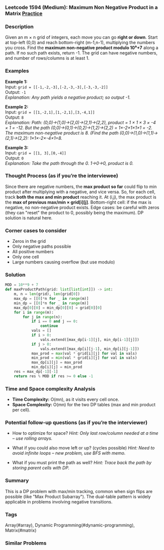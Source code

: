 ### Leetcode 1594 (Medium): Maximum Non Negative Product in a Matrix [Practice](https://leetcode.com/problems/maximum-non-negative-product-in-a-matrix)

### Description  
Given an m × n grid of integers, each move you can go **right or down**. Start at top-left (0,0) and reach bottom-right (m-1,n-1), multiplying the numbers you cross. Find the **maximum non-negative product modulo 10⁹+7** along a path. If no such path exists, return -1. The grid can have negative numbers, and number of rows/columns is at least 1.

### Examples  
**Example 1:**  
Input: `grid = [[-1,-2,-3],[-2,-3,-3],[-3,-3,-2]]`  
Output: `-1`  
*Explanation: Any path yields a negative product; so output -1.*

**Example 2:**  
Input: `grid = [[1,-2,1],[1,-2,1],[3,-4,1]]`  
Output: `8`  
*Explanation: Path: (0,0)->(1,0)->(2,0)->(2,1)->(2,2), product = 1 × 1 × 3 × -4 × 1 = -12. But the path (0,0)->(0,1)->(0,2)->(1,2)->(2,2) = 1×-2×1×1×1 = -2. The maximum non-negative product is 8. (Find the path (0,0)->(1,0)->(1,1)->(2,1)->(2,2): 1×1×-2×-4×1=8.*

**Example 3:**  
Input: `grid = [[1, 3],[0,-4]]`  
Output: `0`  
*Explanation: Take the path through the 0. 1→0→0, product is 0.*

### Thought Process (as if you’re the interviewee)  
Since there are negative numbers, the **max product so far** could flip to min product after multiplying with a negative, and vice versa. So, for each cell, track **both the max and min product** reaching it. At (i,j), the max product is the **max of previous max/min × grid[i][j]**. Bottom-right cell: if the max is negative, no non-negative product exists. Edge cases: be careful with zeros (they can "reset" the product to 0, possibly being the maximum). DP solution is natural here.

### Corner cases to consider  
- Zeros in the grid
- Only negative paths possible
- All positive numbers
- Only one cell
- Large numbers causing overflow (but use modulo)

### Solution

```python
MOD = 10**9 + 7
def maxProductPath(grid: list[list[int]]) -> int:
    m, n = len(grid), len(grid[0])
    max_dp = [[0]*n for _ in range(m)]
    min_dp = [[0]*n for _ in range(m)]
    max_dp[0][0] = min_dp[0][0] = grid[0][0]
    for i in range(m):
        for j in range(n):
            if i == 0 and j == 0:
                continue
            vals = []
            if i > 0:
                vals.extend([max_dp[i-1][j], min_dp[i-1][j]])
            if j > 0:
                vals.extend([max_dp[i][j-1], min_dp[i][j-1]])
            max_prod = max(val * grid[i][j] for val in vals)
            min_prod = min(val * grid[i][j] for val in vals)
            max_dp[i][j] = max_prod
            min_dp[i][j] = min_prod
    res = max_dp[-1][-1]
    return res % MOD if res >= 0 else -1
```

### Time and Space complexity Analysis  
- **Time Complexity:** O(mn), as it visits every cell once.
- **Space Complexity:** O(mn) for the two DP tables (max and min product per cell).

### Potential follow-up questions (as if you’re the interviewer)  
- How to optimize for space?
  *Hint: Only last row/column needed at a time – use rolling arrays.*

- What if you could also move left or up? (cycles possible)
  *Hint: Need to avoid infinite loops – new problem, use BFS with memo.*

- What if you must print the path as well?
  *Hint: Trace back the path by storing parent cells with DP.*

### Summary
This is a DP problem with max/min tracking, common when sign flips are possible (like "Max Product Subarray"). The dual-table pattern is widely applicable in problems involving negative transitions.

### Tags
Array(#array), Dynamic Programming(#dynamic-programming), Matrix(#matrix)

### Similar Problems
